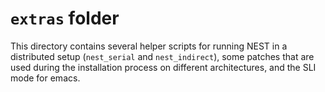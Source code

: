 # `extras` folder

This directory contains several helper scripts for running NEST in a distributed setup (`nest_serial` and `nest_indirect`), some patches that are used during the installation process on different architectures, and the SLI mode for emacs.
